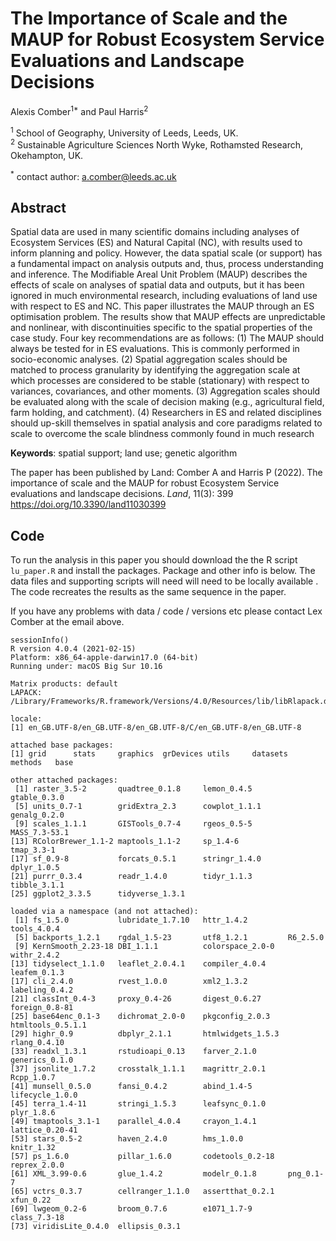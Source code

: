 # The Importance of Scale and the MAUP for Robust Ecosystem Service Evaluations and Landscape Decisions

Alexis Comber<sup>1*</sup> and Paul Harris<sup>2</sup>

<sup>1</sup> School of Geography, University of Leeds, Leeds, UK.\
<sup>2</sup> Sustainable Agriculture Sciences North Wyke, Rothamsted Research, Okehampton, UK.

<sup>*</sup> contact author: a.comber@leeds.ac.uk

## Abstract

Spatial data are used in many scientific domains including analyses of Ecosystem Services (ES) and Natural Capital (NC), with results used to inform planning and policy. However, the data spatial scale (or support) has a fundamental impact on analysis outputs and, thus, process understanding and inference. The Modifiable Areal Unit Problem (MAUP) describes the effects of scale on analyses of spatial data and outputs, but it has been ignored in much environmental research, including evaluations of land use with respect to ES and NC. This paper illustrates the MAUP through an ES optimisation problem. The results show that MAUP effects are unpredictable and nonlinear, with discontinuities specific to the spatial properties of the case study. Four key recommendations are as follows: (1) The MAUP should always be tested for in ES evaluations. This is commonly performed in socio-economic analyses. (2) Spatial aggregation scales should be matched to process granularity by identifying the aggregation scale at which processes are considered to be stable (stationary) with respect to variances, covariances, and other moments. (3) Aggregation scales should be evaluated along with the scale of decision making (e.g., agricultural field, farm holding, and catchment). (4) Researchers in ES and related disciplines should up-skill themselves in spatial analysis and core paradigms related to scale to overcome the scale blindness commonly found in much research

**Keywords**: spatial support; land use; genetic algorithm

The paper has been published by Land: Comber A and Harris P (2022). The importance of scale and the MAUP for robust Ecosystem Service 
evaluations and landscape decisions. *Land*, 11(3): 399 https://doi.org/10.3390/land11030399 


## Code
To run the analysis in this paper you should download the the R script `lu_paper.R` and install the packages. Package and other info is below. The data files and supporting scripts will need will need to be locally available . The code recreates the results as the same sequence in the paper. 

If you have any problems with data / code / versions etc please contact Lex Comber at the email above.

```{r}
sessionInfo()
R version 4.0.4 (2021-02-15)
Platform: x86_64-apple-darwin17.0 (64-bit)
Running under: macOS Big Sur 10.16

Matrix products: default
LAPACK: /Library/Frameworks/R.framework/Versions/4.0/Resources/lib/libRlapack.dylib

locale:
[1] en_GB.UTF-8/en_GB.UTF-8/en_GB.UTF-8/C/en_GB.UTF-8/en_GB.UTF-8

attached base packages:
[1] grid      stats     graphics  grDevices utils     datasets  methods   base     

other attached packages:
 [1] raster_3.5-2       quadtree_0.1.8     lemon_0.4.5        gtable_0.3.0      
 [5] units_0.7-1        gridExtra_2.3      cowplot_1.1.1      genalg_0.2.0      
 [9] scales_1.1.1       GISTools_0.7-4     rgeos_0.5-5        MASS_7.3-53.1     
[13] RColorBrewer_1.1-2 maptools_1.1-2     sp_1.4-6           tmap_3.3-1        
[17] sf_0.9-8           forcats_0.5.1      stringr_1.4.0      dplyr_1.0.5       
[21] purrr_0.3.4        readr_1.4.0        tidyr_1.1.3        tibble_3.1.1      
[25] ggplot2_3.3.5      tidyverse_1.3.1   

loaded via a namespace (and not attached):
 [1] fs_1.5.0           lubridate_1.7.10   httr_1.4.2         tools_4.0.4       
 [5] backports_1.2.1    rgdal_1.5-23       utf8_1.2.1         R6_2.5.0          
 [9] KernSmooth_2.23-18 DBI_1.1.1          colorspace_2.0-0   withr_2.4.2       
[13] tidyselect_1.1.0   leaflet_2.0.4.1    compiler_4.0.4     leafem_0.1.3      
[17] cli_2.4.0          rvest_1.0.0        xml2_1.3.2         labeling_0.4.2    
[21] classInt_0.4-3     proxy_0.4-26       digest_0.6.27      foreign_0.8-81    
[25] base64enc_0.1-3    dichromat_2.0-0    pkgconfig_2.0.3    htmltools_0.5.1.1 
[29] highr_0.9          dbplyr_2.1.1       htmlwidgets_1.5.3  rlang_0.4.10      
[33] readxl_1.3.1       rstudioapi_0.13    farver_2.1.0       generics_0.1.0    
[37] jsonlite_1.7.2     crosstalk_1.1.1    magrittr_2.0.1     Rcpp_1.0.7        
[41] munsell_0.5.0      fansi_0.4.2        abind_1.4-5        lifecycle_1.0.0   
[45] terra_1.4-11       stringi_1.5.3      leafsync_0.1.0     plyr_1.8.6        
[49] tmaptools_3.1-1    parallel_4.0.4     crayon_1.4.1       lattice_0.20-41   
[53] stars_0.5-2        haven_2.4.0        hms_1.0.0          knitr_1.32        
[57] ps_1.6.0           pillar_1.6.0       codetools_0.2-18   reprex_2.0.0      
[61] XML_3.99-0.6       glue_1.4.2         modelr_0.1.8       png_0.1-7         
[65] vctrs_0.3.7        cellranger_1.1.0   assertthat_0.2.1   xfun_0.22         
[69] lwgeom_0.2-6       broom_0.7.6        e1071_1.7-9        class_7.3-18      
[73] viridisLite_0.4.0  ellipsis_0.3.1    
